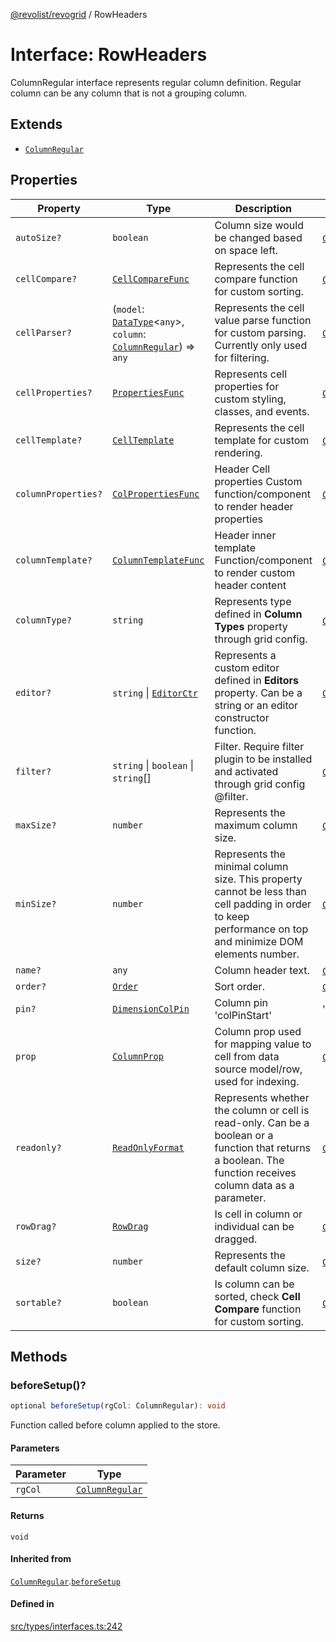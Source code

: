 [@revolist/revogrid](README.md) / RowHeaders

# Interface: RowHeaders

ColumnRegular interface represents regular column definition.
Regular column can be any column that is not a grouping column.

## Extends

- [`ColumnRegular`](Interface.ColumnRegular.md)

## Properties

| Property | Type | Description | Inherited from | Defined in |
| ------ | ------ | ------ | ------ | ------ |
| `autoSize?` | `boolean` | Column size would be changed based on space left. | [`ColumnRegular`](Interface.ColumnRegular.md).`autoSize` | [src/types/interfaces.ts:218](https://github.com/revolist/revogrid/blob/b7bc91178b5b059b1432f9bb6ddbfab652d2c8cf/src/types/interfaces.ts#L218) |
| `cellCompare?` | [`CellCompareFunc`](TypeAlias.CellCompareFunc.md) | Represents the cell compare function for custom sorting. | [`ColumnRegular`](Interface.ColumnRegular.md).`cellCompare` | [src/types/interfaces.ts:184](https://github.com/revolist/revogrid/blob/b7bc91178b5b059b1432f9bb6ddbfab652d2c8cf/src/types/interfaces.ts#L184) |
| `cellParser?` | (`model`: [`DataType`](TypeAlias.DataType.md)\<`any`\>, `column`: [`ColumnRegular`](Interface.ColumnRegular.md)) => `any` | Represents the cell value parse function for custom parsing. Currently only used for filtering. | [`ColumnRegular`](Interface.ColumnRegular.md).`cellParser` | [src/types/interfaces.ts:190](https://github.com/revolist/revogrid/blob/b7bc91178b5b059b1432f9bb6ddbfab652d2c8cf/src/types/interfaces.ts#L190) |
| `cellProperties?` | [`PropertiesFunc`](TypeAlias.PropertiesFunc.md) | Represents cell properties for custom styling, classes, and events. | [`ColumnRegular`](Interface.ColumnRegular.md).`cellProperties` | [src/types/interfaces.ts:176](https://github.com/revolist/revogrid/blob/b7bc91178b5b059b1432f9bb6ddbfab652d2c8cf/src/types/interfaces.ts#L176) |
| `cellTemplate?` | [`CellTemplate`](Interface.CellTemplate.md) | Represents the cell template for custom rendering. | [`ColumnRegular`](Interface.ColumnRegular.md).`cellTemplate` | [src/types/interfaces.ts:180](https://github.com/revolist/revogrid/blob/b7bc91178b5b059b1432f9bb6ddbfab652d2c8cf/src/types/interfaces.ts#L180) |
| `columnProperties?` | [`ColPropertiesFunc`](TypeAlias.ColPropertiesFunc.md) | Header Cell properties Custom function/component to render header properties | [`ColumnRegular`](Interface.ColumnRegular.md).`columnProperties` | [src/types/interfaces.ts:119](https://github.com/revolist/revogrid/blob/b7bc91178b5b059b1432f9bb6ddbfab652d2c8cf/src/types/interfaces.ts#L119) |
| `columnTemplate?` | [`ColumnTemplateFunc`](TypeAlias.ColumnTemplateFunc.md) | Header inner template Function/component to render custom header content | [`ColumnRegular`](Interface.ColumnRegular.md).`columnTemplate` | [src/types/interfaces.ts:114](https://github.com/revolist/revogrid/blob/b7bc91178b5b059b1432f9bb6ddbfab652d2c8cf/src/types/interfaces.ts#L114) |
| `columnType?` | `string` | Represents type defined in **Column Types** property through grid config. | [`ColumnRegular`](Interface.ColumnRegular.md).`columnType` | [src/types/interfaces.ts:238](https://github.com/revolist/revogrid/blob/b7bc91178b5b059b1432f9bb6ddbfab652d2c8cf/src/types/interfaces.ts#L238) |
| `editor?` | `string` \| [`EditorCtr`](TypeAlias.EditorCtr.md) | Represents a custom editor defined in **Editors** property. Can be a string or an editor constructor function. | [`ColumnRegular`](Interface.ColumnRegular.md).`editor` | [src/types/interfaces.ts:172](https://github.com/revolist/revogrid/blob/b7bc91178b5b059b1432f9bb6ddbfab652d2c8cf/src/types/interfaces.ts#L172) |
| `filter?` | `string` \| `boolean` \| `string`[] | Filter. Require filter plugin to be installed and activated through grid config @filter. | [`ColumnRegular`](Interface.ColumnRegular.md).`filter` | [src/types/interfaces.ts:222](https://github.com/revolist/revogrid/blob/b7bc91178b5b059b1432f9bb6ddbfab652d2c8cf/src/types/interfaces.ts#L222) |
| `maxSize?` | `number` | Represents the maximum column size. | [`ColumnRegular`](Interface.ColumnRegular.md).`maxSize` | [src/types/interfaces.ts:167](https://github.com/revolist/revogrid/blob/b7bc91178b5b059b1432f9bb6ddbfab652d2c8cf/src/types/interfaces.ts#L167) |
| `minSize?` | `number` | Represents the minimal column size. This property cannot be less than cell padding in order to keep performance on top and minimize DOM elements number. | [`ColumnRegular`](Interface.ColumnRegular.md).`minSize` | [src/types/interfaces.ts:163](https://github.com/revolist/revogrid/blob/b7bc91178b5b059b1432f9bb6ddbfab652d2c8cf/src/types/interfaces.ts#L163) |
| `name?` | `any` | Column header text. | [`ColumnRegular`](Interface.ColumnRegular.md).`name` | [src/types/interfaces.ts:214](https://github.com/revolist/revogrid/blob/b7bc91178b5b059b1432f9bb6ddbfab652d2c8cf/src/types/interfaces.ts#L214) |
| `order?` | [`Order`](TypeAlias.Order.md) | Sort order. | [`ColumnRegular`](Interface.ColumnRegular.md).`order` | [src/types/interfaces.ts:230](https://github.com/revolist/revogrid/blob/b7bc91178b5b059b1432f9bb6ddbfab652d2c8cf/src/types/interfaces.ts#L230) |
| `pin?` | [`DimensionColPin`](TypeAlias.DimensionColPin.md) | Column pin 'colPinStart'|'colPinEnd'. | [`ColumnRegular`](Interface.ColumnRegular.md).`pin` | [src/types/interfaces.ts:210](https://github.com/revolist/revogrid/blob/b7bc91178b5b059b1432f9bb6ddbfab652d2c8cf/src/types/interfaces.ts#L210) |
| `prop` | [`ColumnProp`](TypeAlias.ColumnProp.md) | Column prop used for mapping value to cell from data source model/row, used for indexing. | [`ColumnRegular`](Interface.ColumnRegular.md).`prop` | [src/types/interfaces.ts:206](https://github.com/revolist/revogrid/blob/b7bc91178b5b059b1432f9bb6ddbfab652d2c8cf/src/types/interfaces.ts#L206) |
| `readonly?` | [`ReadOnlyFormat`](TypeAlias.ReadOnlyFormat.md) | Represents whether the column or cell is read-only. Can be a boolean or a function that returns a boolean. The function receives column data as a parameter. | [`ColumnRegular`](Interface.ColumnRegular.md).`readonly` | [src/types/interfaces.ts:153](https://github.com/revolist/revogrid/blob/b7bc91178b5b059b1432f9bb6ddbfab652d2c8cf/src/types/interfaces.ts#L153) |
| `rowDrag?` | [`RowDrag`](TypeAlias.RowDrag.md) | Is cell in column or individual can be dragged. | [`ColumnRegular`](Interface.ColumnRegular.md).`rowDrag` | [src/types/interfaces.ts:234](https://github.com/revolist/revogrid/blob/b7bc91178b5b059b1432f9bb6ddbfab652d2c8cf/src/types/interfaces.ts#L234) |
| `size?` | `number` | Represents the default column size. | [`ColumnRegular`](Interface.ColumnRegular.md).`size` | [src/types/interfaces.ts:157](https://github.com/revolist/revogrid/blob/b7bc91178b5b059b1432f9bb6ddbfab652d2c8cf/src/types/interfaces.ts#L157) |
| `sortable?` | `boolean` | Is column can be sorted, check **Cell Compare** function for custom sorting. | [`ColumnRegular`](Interface.ColumnRegular.md).`sortable` | [src/types/interfaces.ts:226](https://github.com/revolist/revogrid/blob/b7bc91178b5b059b1432f9bb6ddbfab652d2c8cf/src/types/interfaces.ts#L226) |

## Methods

### beforeSetup()?

```ts
optional beforeSetup(rgCol: ColumnRegular): void
```

Function called before column applied to the store.

#### Parameters

| Parameter | Type |
| ------ | ------ |
| `rgCol` | [`ColumnRegular`](Interface.ColumnRegular.md) |

#### Returns

`void`

#### Inherited from

[`ColumnRegular`](Interface.ColumnRegular.md).[`beforeSetup`](Interface.ColumnRegular.md#beforesetup)

#### Defined in

[src/types/interfaces.ts:242](https://github.com/revolist/revogrid/blob/b7bc91178b5b059b1432f9bb6ddbfab652d2c8cf/src/types/interfaces.ts#L242)

